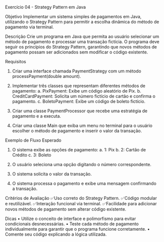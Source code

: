 Exercício 04 - Strategy Pattern em Java

Objetivo
Implementar um sistema simples de pagamentos em Java, utilizando o Strategy
Pattern para permitir a escolha dinâmica do método de pagamento via terminal.

Descrição
Crie um programa em Java que permita ao usuário selecionar um método de
pagamento e processar uma transação fictícia. O programa deve seguir os princípios
do Strategy Pattern, garantindo que novos métodos de pagamento possam ser
adicionados sem modificar o código existente.

Requisitos
1. Criar uma interface chamada PaymentStrategy com um método
processPayment(double amount).

3. Implementar três classes que representam diferentes métodos de pagamento:
  a. PixPayment: Exibe um código aleatório de Pix.
  b. CreditCardPayment: Solicita um número fictício de cartão e confirma o
  pagamento.
  c. BoletoPayment: Exibe um código de boleto fictício.

4. Criar uma classe PaymentProcessor que recebe uma estratégia de pagamento e
a executa.

5. Criar uma classe Main que exiba um menu no terminal para o usuário escolher o
método de pagamento e inserir o valor da transação.

Exemplo de Fluxo Esperado
1. O sistema exibe as opções de pagamento:
  a. 1: Pix
  b. 2: Cartão de Crédito
  c. 3: Boleto

2. O usuário seleciona uma opção digitando o número correspondente.
   
3. O sistema solicita o valor da transação.
   
4. O sistema processa o pagamento e exibe uma mensagem confirmando a
transação.

Critérios de Avaliação
✅Uso correto do Strategy Pattern.
✅Código modular e reutilizável.
✅Interação funcional via terminal.
✅Facilidade para adicionar novos métodos de pagamento sem alterar código
existente.

Dicas
• Utilize o conceito de interface e polimorfismo para evitar condicionais
desnecessárias.
• Teste cada método de pagamento individualmente para garantir que o programa
funcione corretamente.
• Comente seu código explicando a lógica utilizada.
